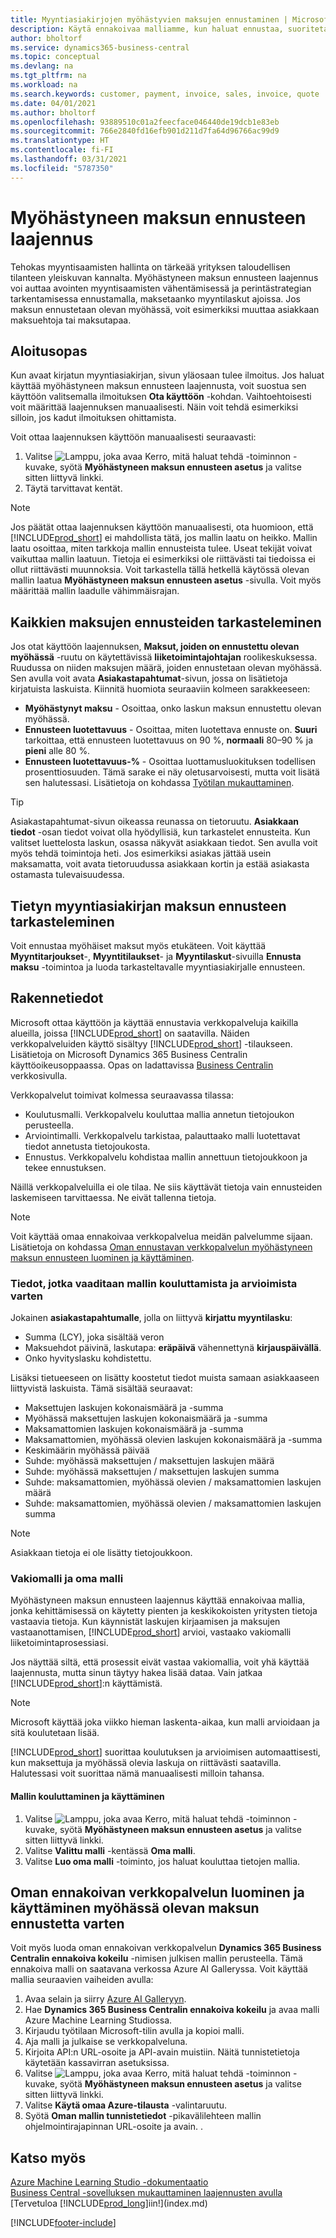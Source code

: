 ```yaml
---
title: Myyntiasiakirjojen myöhästyvien maksujen ennustaminen | Microsoft Docs
description: Käytä ennakoivaa malliamme, kun haluat ennustaa, suoritetaanko laskun maksu ajoissa.
author: bholtorf
ms.service: dynamics365-business-central
ms.topic: conceptual
ms.devlang: na
ms.tgt_pltfrm: na
ms.workload: na
ms.search.keywords: customer, payment, invoice, sales, invoice, quote
ms.date: 04/01/2021
ms.author: bholtorf
ms.openlocfilehash: 93889510c01a2feecface046440de19dcb1e83eb
ms.sourcegitcommit: 766e2840fd16efb901d211d7fa64d96766ac99d9
ms.translationtype: HT
ms.contentlocale: fi-FI
ms.lasthandoff: 03/31/2021
ms.locfileid: "5787350"
---
```

# <a name="the-late-payment-prediction-extension"></a>Myöhästyneen maksun ennusteen laajennus  
Tehokas myyntisaamisten hallinta on tärkeää yrityksen taloudellisen tilanteen yleiskuvan kannalta. Myöhästyneen maksun ennusteen laajennus voi auttaa avointen myyntisaamisten vähentämisessä ja perintästrategian tarkentamisessa ennustamalla, maksetaanko myyntilaskut ajoissa. Jos maksun ennustetaan olevan myöhässä, voit esimerkiksi muuttaa asiakkaan maksuehtoja tai maksutapaa.

## <a name="getting-started"></a>Aloitusopas

Kun avaat kirjatun myyntiasiakirjan, sivun yläosaan tulee ilmoitus. Jos haluat käyttää myöhästyneen maksun ennusteen laajennusta, voit suostua sen käyttöön valitsemalla ilmoituksen **Ota käyttöön** -kohdan. Vaihtoehtoisesti voit määrittää laajennuksen manuaalisesti. Näin voit tehdä esimerkiksi silloin, jos kadut ilmoituksen ohittamista.  

Voit ottaa laajennuksen käyttöön manuaalisesti seuraavasti:

1. Valitse ![Lamppu, joka avaa Kerro, mitä haluat tehdä -toiminnon](media/ui-search/search_small.png "Kerro, mitä haluat tehdä") -kuvake, syötä **Myöhästyneen maksun ennusteen asetus** ja valitse sitten liittyvä linkki.  
2. Täytä tarvittavat kentät.

> [!Note]
> Jos päätät ottaa laajennuksen käyttöön manuaalisesti, ota huomioon, että [!INCLUDE[prod_short](includes/prod_short.md)] ei mahdollista tätä, jos mallin laatu on heikko. Mallin laatu osoittaa, miten tarkkoja mallin ennusteista tulee. Useat tekijät voivat vaikuttaa mallin laatuun. Tietoja ei esimerkiksi ole riittävästi tai tiedoissa ei ollut riittävästi muunnoksia. Voit tarkastella tällä hetkellä käytössä olevan mallin laatua **Myöhästyneen maksun ennusteen asetus** -sivulla. Voit myös määrittää mallin laadulle vähimmäisrajan.   

## <a name="viewing-all-payment-predictions"></a>Kaikkien maksujen ennusteiden tarkasteleminen
Jos otat käyttöön laajennuksen, **Maksut, joiden on ennustettu olevan myöhässä** -ruutu on käytettävissä **liiketoimintajohtajan** roolikeskuksessa. Ruudussa on niiden maksujen määrä, joiden ennustetaan olevan myöhässä. Sen avulla voit avata **Asiakastapahtumat**-sivun, jossa on lisätietoja kirjatuista laskuista. Kiinnitä huomiota seuraaviin kolmeen sarakkeeseen:  

* **Myöhästynyt maksu** - Osoittaa, onko laskun maksun ennustettu olevan myöhässä.
* **Ennusteen luotettavuus** - Osoittaa, miten luotettava ennuste on. **Suuri** tarkoittaa, että ennusteen luotettavuus on 90 %, **normaali** 80–90 % ja **pieni** alle 80 %.
* **Ennusteen luotettavuus-%** - Osoittaa luottamusluokituksen todellisen prosenttiosuuden. Tämä sarake ei näy oletusarvoisesti, mutta voit lisätä sen halutessasi. Lisätietoja on kohdassa [Työtilan mukauttaminen](ui-personalization-user.md).

> [!Tip]
> Asiakastapahtumat-sivun oikeassa reunassa on tietoruutu. **Asiakkaan tiedot** -osan tiedot voivat olla hyödyllisiä, kun tarkastelet ennusteita. Kun valitset luettelosta laskun, osassa näkyvät asiakkaan tiedot. Sen avulla voit myös tehdä toimintoja heti. Jos esimerkiksi asiakas jättää usein maksamatta, voit avata tietoruudussa asiakkaan kortin ja estää asiakasta ostamasta tulevaisuudessa.  

## <a name="viewing-a-payment-prediction-for-a-specific-sales-document"></a>Tietyn myyntiasiakirjan maksun ennusteen tarkasteleminen
Voit ennustaa myöhäiset maksut myös etukäteen. Voit käyttää **Myyntitarjoukset**-, **Myyntitilaukset**- ja **Myyntilaskut**-sivuilla **Ennusta maksu** -toimintoa ja luoda tarkasteltavalle myyntiasiakirjalle ennusteen.

<!--## Scheduling Payment Predictions
On the **Late Payment Prediction Setup** page you can schedule updates to payment predictions for a time that is convenient for you. -->

## <a name="design-details"></a>Rakennetiedot
Microsoft ottaa käyttöön ja käyttää ennustavia verkkopalveluja kaikilla alueilla, joissa [!INCLUDE[prod_short](includes/prod_short.md)] on saatavilla. Näiden verkkopalveluiden käyttö sisältyy [!INCLUDE[prod_short](includes/prod_short.md)] -tilaukseen. Lisätietoja on Microsoft Dynamics 365 Business Centralin käyttöoikeusoppaassa. Opas on ladattavissa [Business Centralin](https://dynamics.microsoft.com/en-us/business-central/overview/) verkkosivulla.

Verkkopalvelut toimivat kolmessa seuraavassa tilassa:
- Koulutusmalli. Verkkopalvelu kouluttaa mallia annetun tietojoukon perusteella.
- Arviointimalli. Verkkopalvelu tarkistaa, palauttaako malli luotettavat tiedot annetusta tietojoukosta.
- Ennustus. Verkkopalvelu kohdistaa mallin annettuun tietojoukkoon ja tekee ennustuksen.

Näillä verkkopalveluilla ei ole tilaa. Ne siis käyttävät tietoja vain ennusteiden laskemiseen tarvittaessa. Ne eivät tallenna tietoja. 

> [!NOTE]  
>   Voit käyttää omaa ennakoivaa verkkopalvelua meidän palvelumme sijaan. Lisätietoja on kohdassa [Oman ennustavan verkkopalvelun myöhästyneen maksun ennusteen luominen ja käyttäminen](#AnchorText). 

### <a name="data-required-to-train-and-evaluate-the-model"></a>Tiedot, jotka vaaditaan mallin kouluttamista ja arvioimista varten 
Jokainen **asiakastapahtumalle**, jolla on liittyvä **kirjattu myyntilasku**:
- Summa (LCY), joka sisältää veron
- Maksuehdot päivinä, laskutapa: **eräpäivä** vähennettynä **kirjauspäivällä**.
- Onko hyvityslasku kohdistettu. 

Lisäksi tietueeseen on lisätty koostetut tiedot muista samaan asiakkaaseen liittyvistä laskuista. Tämä sisältää seuraavat:

- Maksettujen laskujen kokonaismäärä ja -summa
- Myöhässä maksettujen laskujen kokonaismäärä ja -summa
- Maksamattomien laskujen kokonaismäärä ja -summa
- Maksamattomien, myöhässä olevien laskujen kokonaismäärä ja -summa
- Keskimäärin myöhässä päivää
- Suhde: myöhässä maksettujen / maksettujen laskujen määrä
- Suhde: myöhässä maksettujen / maksettujen laskujen summa
- Suhde: maksamattomien, myöhässä olevien / maksamattomien laskujen määrä
- Suhde: maksamattomien, myöhässä olevien / maksamattomien laskujen summa
> [!Note]
> Asiakkaan tietoja ei ole lisätty tietojoukkoon.

### <a name="standard-model-and-my-model"></a>Vakiomalli ja oma malli
Myöhästyneen maksun ennusteen laajennus käyttää ennakoivaa mallia, jonka kehittämisessä on käytetty pienten ja keskikokoisten yritysten tietoja vastaavia tietoja. Kun käynnistät laskujen kirjaamisen ja maksujen vastaanottamisen, [!INCLUDE[prod_short](includes/prod_short.md)] arvioi, vastaako vakiomalli liiketoimintaprosessiasi. 

Jos näyttää siltä, että prosessit eivät vastaa vakiomallia, voit yhä käyttää laajennusta, mutta sinun täytyy hakea lisää dataa. Vain jatkaa [!INCLUDE[prod_short](includes/prod_short.md)]:n käyttämistä.
> [!Note]
> Microsoft käyttää joka viikko hieman laskenta-aikaa, kun malli arvioidaan ja sitä koulutetaan lisää. 

[!INCLUDE[prod_short](includes/prod_short.md)] suorittaa koulutuksen ja arvioimisen automaattisesti, kun maksettuja ja myöhässä olevia laskuja on riittävästi saatavilla. Halutessasi voit suorittaa nämä manuaalisesti milloin tahansa.

#### <a name="to-train-and-use-your-model"></a>Mallin kouluttaminen ja käyttäminen
1. Valitse ![Lamppu, joka avaa Kerro, mitä haluat tehdä -toiminnon](media/ui-search/search_small.png "Kerro, mitä haluat tehdä") -kuvake, syötä **Myöhästyneen maksun ennusteen asetus** ja valitse sitten liittyvä linkki.  
2. Valitse **Valittu malli** -kentässä **Oma malli**.
3. Valitse **Luo oma malli** -toiminto, jos haluat kouluttaa tietojen mallia.  

## <a name="create-and-use-your-own-predictive-web-service-for-late-payment-prediction"></a><a name="AnchorText"> </a>Oman ennakoivan verkkopalvelun luominen ja käyttäminen myöhässä olevan maksun ennustetta varten
Voit myös luoda oman ennakoivan verkkopalvelun **Dynamics 365 Business Centralin ennakoiva kokeilu** -nimisen julkisen mallin perusteella. Tämä ennakoiva malli on saatavana verkossa Azure AI Galleryssa. Voit käyttää mallia seuraavien vaiheiden avulla:  

1. Avaa selain ja siirry [Azure AI Galleryyn](https://go.microsoft.com/fwlink/?linkid=2086310).  
2. Hae **Dynamics 365 Business Centralin ennakoiva kokeilu** ja avaa malli Azure Machine Learning Studiossa.  
3. Kirjaudu työtilaan Microsoft-tilin avulla ja kopioi malli.  
4. Aja malli ja julkaise se verkkopalveluna.  
5. Kirjoita API:n URL-osoite ja API-avain muistiin. Näitä tunnistetietoja käytetään kassavirran asetuksissa.  
6. Valitse ![Lamppu, joka avaa Kerro, mitä haluat tehdä -toiminnon](media/ui-search/search_small.png "Kerro, mitä haluat tehdä") -kuvake, syötä **Myöhästyneen maksun ennusteen asetus** ja valitse sitten liittyvä linkki.  
7. Valitse **Käytä omaa Azure-tilausta** -valintaruutu.
8. Syötä **Oman mallin tunnistetiedot** -pikavälilehteen mallin ohjelmointirajapinnan URL-osoite ja avain.  .  

## <a name="see-also"></a>Katso myös  
[Azure Machine Learning Studio -dokumentaatio](/azure/machine-learning/classic/)  
[Business Central -sovelluksen mukauttaminen laajennusten avulla](ui-extensions.md)  
[Tervetuloa [!INCLUDE[prod_long](includes/prod_long.md)]iin!](index.md)  


[!INCLUDE[footer-include](includes/footer-banner.md)]